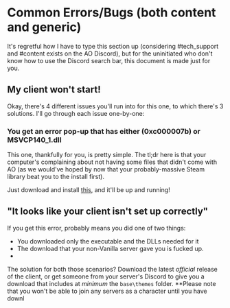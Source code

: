 # Common Errors/Bugs (both content and generic)

It's regretful how I have to type this section up (considering #tech_support and #content exists on the AO Discord), but for the uninitiated who don't know how to use the Discord search bar, this document is made just for you.

## My client won't start!

Okay, there's 4 different issues you'll run into for this one, to which there's 3 solutions. I'll go through each issue one-by-one:

### You get an error pop-up that has either (0xc000007b) or MSVCP140_1.dll

This one, thankfully for you, is pretty simple. The tl;dr here is that your computer's complaining about not having some files that didn't come with AO (as we would've hoped by now that your probably-massive Steam library beat you to the install first).

Just download and install [this](https://aka.ms/vs/16/release/vc_redist.x86.exe), and it'll be up and running!

## "It looks like your client isn't set up correctly"

If you get this error, probably means you did one of two things:

 - You downloaded only the executable and the DLLs needed for it
 - The download that your non-Vanilla server gave you is fucked up.
 - 
 The solution for both those scenarios? Download the latest *official* release of the client, or get someone from your server's Discord to give you a download that includes at *minimum* the `base\themes` folder. **Please note that you won't be able to join any servers as a character until you have downl

<!--stackedit_data:
eyJoaXN0b3J5IjpbNzYyNTg2NTMwLDg4Mzc0ODg0MCwxMDI4NT
IxNzY5XX0=
-->